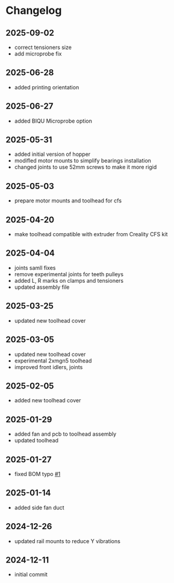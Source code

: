 # Changelog

## 2025-09-02

- correct tensioners size
- add microprobe fix

## 2025-06-28

- added printing orientation

## 2025-06-27

- added BIQU Microprobe option

## 2025-05-31

- added initial version of hopper
- modifled motor mounts to simplify bearings installation
- changed joints to use 52mm screws to make it more rigid

## 2025-05-03

- prepare motor mounts and toolhead for cfs

## 2025-04-20

- make toolhead compatible with extruder from Creality CFS kit

## 2025-04-04

- joints samll fixes
- remove experimental joints for teeth pulleys
- added L, R marks on clamps and tensioners
- updated assembly file

## 2025-03-25

- updated new toolhead cover

## 2025-03-05

- updated new toolhead cover
- experimental 2xmgn5 toolhead
- improved front idlers, joints

## 2025-02-05

- added new toolhead cover

## 2025-01-29

- added fan and pcb to toolhead assembly
- updated toolhead

## 2025-01-27

- fixed BOM typo [#1](https://github.com/kemsky/creality-k1-xy-rails-mod/issues/1)

## 2025-01-14

- added side fan duct

## 2024-12-26

- updated rail mounts to reduce Y vibrations

## 2024-12-11

- initial commit
